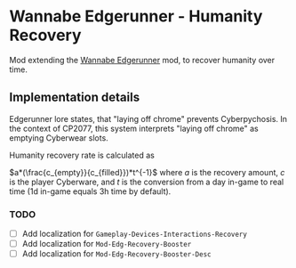 # Wannabe Edgerunner - Humanity Recovery

Mod extending the [Wannabe Edgerunner](https://www.nexusmods.com/cyberpunk2077/mods/5646) mod, to recover humanity over time.

## Implementation details

Edgerunner lore states, that "laying off chrome" prevents Cyberpychosis. In the context of CP2077, this system interprets "laying off chrome" as emptying Cyberwear slots.

Humanity recovery rate is calculated as

$a*(\frac{c_{empty}}{c_{filled}})*t^{-1}$ where $a$ is the recovery amount, $c$ is the player Cyberware, and $t$ is the conversion from a day in-game to real time (1d in-game equals 3h time by default).

### TODO
- [ ] Add localization for `Gameplay-Devices-Interactions-Recovery`
- [ ] Add localization for `Mod-Edg-Recovery-Booster`
- [ ] Add localization for `Mod-Edg-Recovery-Booster-Desc`
